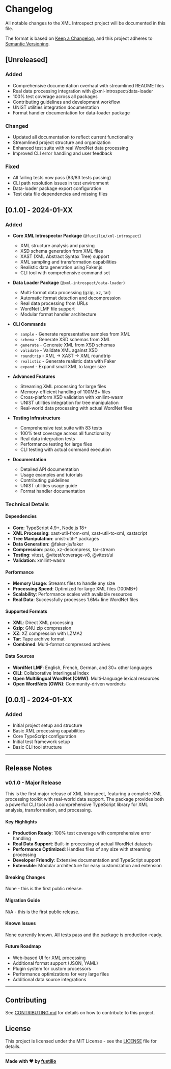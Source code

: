 # Changelog

All notable changes to the XML Introspect project will be documented in this file.

The format is based on [Keep a Changelog](https://keepachangelog.com/en/1.0.0/),
and this project adheres to [Semantic Versioning](https://semver.org/spec/v2.0.0.html).

## [Unreleased]

### Added
- Comprehensive documentation overhaul with streamlined README files
- Real data processing integration with @xml-introspect/data-loader
- 100% test coverage across all packages
- Contributing guidelines and development workflow
- UNIST utilities integration documentation
- Format handler documentation for data-loader package

### Changed
- Updated all documentation to reflect current functionality
- Streamlined project structure and organization
- Enhanced test suite with real WordNet data processing
- Improved CLI error handling and user feedback

### Fixed
- All failing tests now pass (83/83 tests passing)
- CLI path resolution issues in test environment
- Data-loader package export configuration
- Test data file dependencies and missing files

## [0.1.0] - 2024-01-XX

### Added
- **Core XML Introspector Package** (`@fustilio/xml-introspect`)
  - XML structure analysis and parsing
  - XSD schema generation from XML files
  - XAST (XML Abstract Syntax Tree) support
  - XML sampling and transformation capabilities
  - Realistic data generation using Faker.js
  - CLI tool with comprehensive command set

- **Data Loader Package** (`@xml-introspect/data-loader`)
  - Multi-format data processing (gzip, xz, tar)
  - Automatic format detection and decompression
  - Real data processing from URLs
  - WordNet LMF file support
  - Modular format handler architecture

- **CLI Commands**
  - `sample` - Generate representative samples from XML
  - `schema` - Generate XSD schemas from XML
  - `generate` - Generate XML from XSD schemas
  - `validate` - Validate XML against XSD
  - `roundtrip` - XML → XAST → XML roundtrip
  - `realistic` - Generate realistic data with Faker
  - `expand` - Expand small XML to larger size

- **Advanced Features**
  - Streaming XML processing for large files
  - Memory-efficient handling of 100MB+ files
  - Cross-platform XSD validation with xmllint-wasm
  - UNIST utilities integration for tree manipulation
  - Real-world data processing with actual WordNet files

- **Testing Infrastructure**
  - Comprehensive test suite with 83 tests
  - 100% test coverage across all functionality
  - Real data integration tests
  - Performance testing for large files
  - CLI testing with actual command execution

- **Documentation**
  - Detailed API documentation
  - Usage examples and tutorials
  - Contributing guidelines
  - UNIST utilities usage guide
  - Format handler documentation

### Technical Details

#### Dependencies
- **Core**: TypeScript 4.9+, Node.js 18+
- **XML Processing**: xast-util-from-xml, xast-util-to-xml, xastscript
- **Tree Manipulation**: unist-util-* packages
- **Data Generation**: @faker-js/faker
- **Compression**: pako, xz-decompress, tar-stream
- **Testing**: vitest, @vitest/coverage-v8, @vitest/ui
- **Validation**: xmllint-wasm

#### Performance
- **Memory Usage**: Streams files to handle any size
- **Processing Speed**: Optimized for large XML files (100MB+)
- **Scalability**: Performance scales with available resources
- **Real Data**: Successfully processes 1.6M+ line WordNet files

#### Supported Formats
- **XML**: Direct XML processing
- **Gzip**: GNU zip compression
- **XZ**: XZ compression with LZMA2
- **Tar**: Tape archive format
- **Combined**: Multi-format compressed archives

#### Data Sources
- **WordNet LMF**: English, French, German, and 30+ other languages
- **CILI**: Collaborative Interlingual Index
- **Open Multilingual WordNet (OMW)**: Multi-language lexical resources
- **Open WordNets (OWN)**: Community-driven wordnets

## [0.0.1] - 2024-01-XX

### Added
- Initial project setup and structure
- Basic XML processing capabilities
- Core TypeScript configuration
- Initial test framework setup
- Basic CLI tool structure

---

## Release Notes

### v0.1.0 - Major Release

This is the first major release of XML Introspect, featuring a complete XML processing toolkit with real-world data support. The package provides both a powerful CLI tool and a comprehensive TypeScript library for XML analysis, transformation, and processing.

#### Key Highlights

- **Production Ready**: 100% test coverage with comprehensive error handling
- **Real Data Support**: Built-in processing of actual WordNet datasets
- **Performance Optimized**: Handles files of any size with streaming processing
- **Developer Friendly**: Extensive documentation and TypeScript support
- **Extensible**: Modular architecture for easy customization and extension

#### Breaking Changes

None - this is the first public release.

#### Migration Guide

N/A - this is the first public release.

#### Known Issues

None currently known. All tests pass and the package is production-ready.

#### Future Roadmap

- Web-based UI for XML processing
- Additional format support (JSON, YAML)
- Plugin system for custom processors
- Performance optimizations for very large files
- Additional data source integrations

---

## Contributing

See [CONTRIBUTING.md](CONTRIBUTING.md) for details on how to contribute to this project.

## License

This project is licensed under the MIT License - see the [LICENSE](LICENSE) file for details.

---

**Made with ❤️ by [fustilio](https://github.com/fustilio)**
